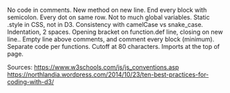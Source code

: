 No code in comments.
New method on new line.
End every block with semicolon.
Every dot on same row.
Not to much global variables.
Static .style in CSS, not in D3.
Consistency with camelCase vs snake_case.
Indentation, 2 spaces.
Opening bracket on function.def line, closing on new line..
Empty line above comments, and comment every block (minimum).
Separate code per functions.
Cutoff at 80 characters.
Imports at the top of page.

Sources:
https://www.w3schools.com/js/js_conventions.asp
https://northlandia.wordpress.com/2014/10/23/ten-best-practices-for-coding-with-d3/

